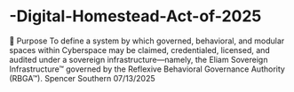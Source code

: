 # -Digital-Homestead-Act-of-2025
🧠 Purpose  To define a system by which governed, behavioral, and modular spaces within Cyberspace may be claimed, credentialed, licensed, and audited under a sovereign infrastructure—namely, the Eliam Sovereign Infrastructure™ governed by the Reflexive Behavioral Governance Authority (RBGA™).
Spencer Southern 07/13/2025
